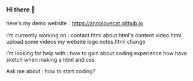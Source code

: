 ### Hi there 👋

here's my demo website：https://annolovecat.github.io

I’m currently working on :
  contact.html 
  about.html's content
  video.html upload some videos
  my website logo
  notes.html change
 
I’m looking for help with :
  how to gain about coding experience 
  how have sketch when making a html and css
 
Ask me about :
  how to start coding?

